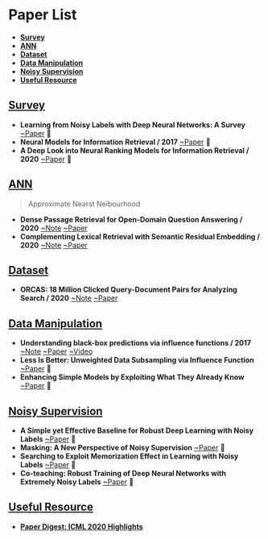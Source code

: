 # Paper List
- <a href="#Survey">**Survey**</a>
- <a href="#ANN">**ANN**</a>
- <a href="#Dataset">**Dataset**</a>
- <a href="#Data-Manipulation">**Data Manipulation**</a>
- <a href="#Noisy-Supervision">**Noisy Supervision**</a>
- <a href="#Useful-Resource">**Useful Resource**</a>

## [Survey](#contents)

- **Learning from Noisy Labels with Deep Neural Networks: A Survey** [~Paper](https://arxiv.org/pdf/2007.08199.pdf) 🤔
- **Neural Models for Information Retrieval / 2017** [~Paper](https://arxiv.org/pdf/1705.01509.pdf) 🤔
- **A Deep Look into Neural Ranking Models for Information Retrieval / 2020** [~Paper](https://arxiv.org/pdf/1903.06902.pdf) 🤔

## [ANN](#contents)

> Approximate Nearst Neibourhood

- **Dense Passage Retrieval for Open-Domain Question Answering / 2020** [~Note](./PaperNote/2020_0831_0906.md) [~Paper](https://arxiv.org/pdf/2004.04906.pdf)
- **Complementing Lexical Retrieval with Semantic Residual Embedding / 2020** [~Note](./PaperNote/2020_0831_0906.md) [~Paper](https://arxiv.org/pdf/2004.13969.pdf)


## [Dataset](#contents)

- **ORCAS: 18 Million Clicked Query-Document Pairs for Analyzing Search / 2020** [~Note](./PaperNote/2020_0831_0906.md)  [~Paper](https://arxiv.org/pdf/2006.05324.pdf)

## [Data Manipulation](#contents)

- **Understanding black-box predictions via influence functions / 2017** [~Note](./PaperNote/2020_0831_0906.md) [~Paper](https://arxiv.org/pdf/1703.04730.pdf) [~Video](https://www.youtube.com/watch?v=0w9fLX_T6tY)
- **Less Is Better: Unweighted Data Subsampling via Influence Function** [~Paper](https://arxiv.org/pdf/1912.01321.pdf) 🤔
- **Enhancing Simple Models by Exploiting What They Already Know** [~Paper](https://proceedings.icml.cc/static/paper_files/icml/2020/126-Paper.pdf) 🤔

## [Noisy Supervision](#contents)

- **A Simple yet Effective Baseline for Robust Deep Learning with Noisy Labels** [~Paper](https://arxiv.org/pdf/1909.09338.pdf) 🤔
- **Masking: A New Perspective of Noisy Supervision** [~Paper](https://arxiv.org/pdf/1805.08193.pdf) 🤔
- **Searching to Exploit Memorization Effect in Learning with Noisy Labels** [~Paper](https://arxiv.org/pdf/1911.02377.pdf) 🤔
- **Co-teaching: Robust Training of Deep Neural Networks with Extremely Noisy Labels** [~Paper](https://papers.nips.cc/paper/8072-co-teaching-robust-training-of-deep-neural-networks-with-extremely-noisy-labels.pdf) 🤔


## [Useful Resource](#contents)

- **[Paper Digest: ICML 2020 Highlights](https://www.paperdigest.org/2020/07/icml-2020-highlights/)**
